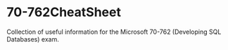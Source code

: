 # 70-762CheatSheet
Collection of useful information for the Microsoft 70-762 (Developing SQL Databases) exam.
